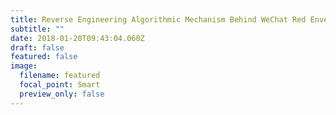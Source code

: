```yaml
---
title: Reverse Engineering Algorithmic Mechanism Behind WeChat Red Envelope
subtitle: ""
date: 2018-01-20T09:43:04.060Z
draft: false
featured: false
image:
  filename: featured
  focal_point: Smart
  preview_only: false
---
```

